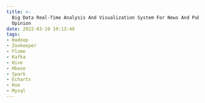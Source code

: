 ```yaml
---
title: >-
  Big Data Real-Time Analysis And Visualization System For News And Public
  Opinion
date: 2022-03-19 19:13:49
tags:
- Hadoop
- Zookeeper
- Flume
- Kafka
- Hive
- Hbase
- Spark
- Echarts
- Hue
- Mysql
---
```

